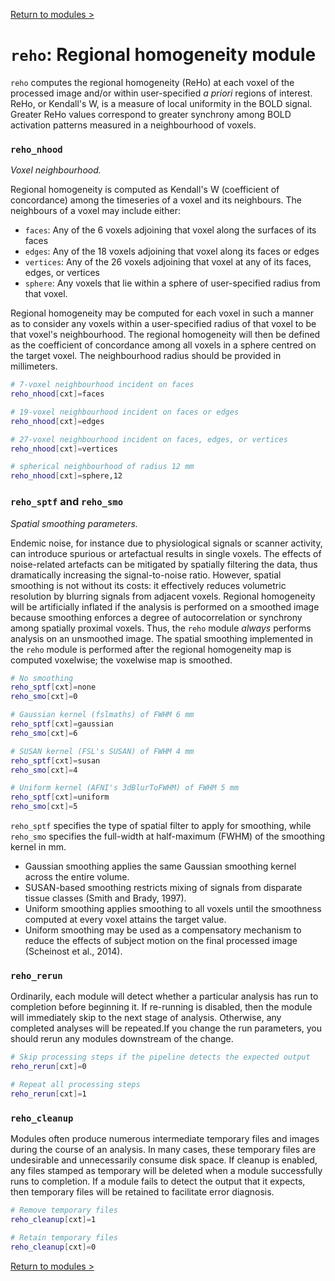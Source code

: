 [Return to modules >](https://pipedocs.github.io/modules)

# `reho`: Regional homogeneity module

`reho` computes the regional homogeneity (ReHo) at each voxel of the processed image and/or within user-specified _a priori_ regions of interest. ReHo, or Kendall's W, is a measure of local uniformity in the BOLD signal. Greater ReHo values correspond to greater synchrony among BOLD activation patterns measured in a neighbourhood of voxels.

### `reho_nhood`

_Voxel neighbourhood._

Regional homogeneity is computed as Kendall's W (coefficient of concordance) among the timeseries of a voxel and its neighbours. The neighbours of a voxel may include either:

 * `faces`: Any of the 6 voxels adjoining that voxel along the surfaces of its faces
 * `edges`: Any of the 18 voxels adjoining that voxel along its faces or edges
 * `vertices`: Any of the 26 voxels adjoining that voxel at any of its faces, edges, or vertices
 * `sphere`: Any voxels that lie within a sphere of user-specified radius from that voxel.

Regional homogeneity may be computed for each voxel in such a manner as to consider any voxels within a user-specified radius of that voxel to be that voxel's neighbourhood. The regional homogeneity will then be defined as the coefficient of concordance among all voxels in a sphere centred on the target voxel. The neighbourhood radius should be provided in millimeters.

```bash
# 7-voxel neighbourhood incident on faces
reho_nhood[cxt]=faces

# 19-voxel neighbourhood incident on faces or edges
reho_nhood[cxt]=edges

# 27-voxel neighbourhood incident on faces, edges, or vertices
reho_nhood[cxt]=vertices

# spherical neighbourhood of radius 12 mm
reho_nhood[cxt]=sphere,12
```

### `reho_sptf` and `reho_smo`

_Spatial smoothing parameters._

Endemic noise, for instance due to physiological signals or scanner activity, can introduce spurious or artefactual results in single voxels. The effects of noise-related artefacts can be mitigated by spatially filtering the data, thus dramatically increasing the signal-to-noise ratio. However, spatial smoothing is not without its costs: it effectively reduces volumetric resolution by blurring signals from adjacent voxels. Regional homogeneity will be artificially inflated if the analysis is performed on a smoothed image because smoothing enforces a degree of autocorrelation or synchrony among spatially proximal voxels. Thus, the `reho` module *always* performs analysis on an unsmoothed image. The spatial smoothing implemented in the `reho` module is performed after the regional homogeneity map is computed voxelwise; the voxelwise map is smoothed.
 
```bash
# No smoothing
reho_sptf[cxt]=none
reho_smo[cxt]=0

# Gaussian kernel (fslmaths) of FWHM 6 mm
reho_sptf[cxt]=gaussian
reho_smo[cxt]=6

# SUSAN kernel (FSL's SUSAN) of FWHM 4 mm
reho_sptf[cxt]=susan
reho_smo[cxt]=4

# Uniform kernel (AFNI's 3dBlurToFWHM) of FWHM 5 mm
reho_sptf[cxt]=uniform
reho_smo[cxt]=5
```

`reho_sptf` specifies the type of spatial filter to apply for smoothing, while `reho_smo` specifies the full-width at half-maximum (FWHM) of the smoothing kernel in mm.

 * Gaussian smoothing applies the same Gaussian smoothing kernel across the entire volume.
 * SUSAN-based smoothing restricts mixing of signals from disparate tissue classes (Smith and Brady, 1997).
 * Uniform smoothing applies smoothing to all voxels until the smoothness computed at every voxel attains the target value.
 * Uniform smoothing may be used as a compensatory mechanism to reduce the effects of subject motion on the final processed image (Scheinost et al., 2014).

### `reho_rerun`

Ordinarily, each module will detect whether a particular analysis has run to completion before beginning it. If re-running is disabled, then the module will immediately skip to the next stage of analysis. Otherwise, any completed analyses will be repeated.If you change the run parameters, you should rerun any modules downstream of the change.

```bash
# Skip processing steps if the pipeline detects the expected output
reho_rerun[cxt]=0

# Repeat all processing steps
reho_rerun[cxt]=1
```

### `reho_cleanup`

Modules often produce numerous intermediate temporary files and images during the course of an analysis. In many cases, these temporary files are undesirable and unnecessarily consume disk space. If cleanup is enabled, any files stamped as temporary will be deleted when a module successfully runs to completion. If a module fails to detect the output that it expects, then temporary files will be retained to facilitate error diagnosis.

```bash
# Remove temporary files
reho_cleanup[cxt]=1

# Retain temporary files
reho_cleanup[cxt]=0
```

[Return to modules >](https://pipedocs.github.io/modules)
